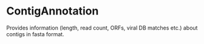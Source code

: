 # ContigAnnotation
Provides information (length, read count, ORFs, viral DB matches etc.) about contigs in fasta format. 
